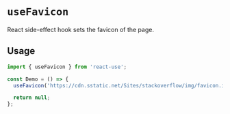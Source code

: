 # `useFavicon`

React side-effect hook sets the favicon of the page.

## Usage

```jsx
import { useFavicon } from 'react-use';

const Demo = () => {
  useFavicon('https://cdn.sstatic.net/Sites/stackoverflow/img/favicon.ico');

  return null;
};
```
